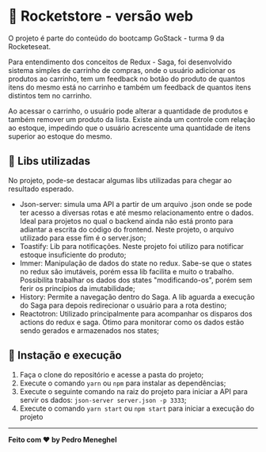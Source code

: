 # :gift: Rocketstore - versão web

O projeto é parte do conteúdo do bootcamp GoStack - turma 9 da Rocketeseat.

Para entendimento dos conceitos de Redux - Saga, foi desenvolvido sistema simples de carrinho de compras, onde o usuário adicionar os produtos ao carrinho, tem um feedback no botão do produto de quantos itens do mesmo está no carrinho e também um feedback de quantos itens distintos tem no carrinho.

Ao acessar o carrinho, o usuário pode alterar a quantidade de produtos e também remover um produto da lista. Existe ainda um controle com relação ao estoque, impedindo que o usuário acrescente uma quantidade de itens superior ao estoque do mesmo.

## :book: Libs utilizadas

No projeto, pode-se destacar algumas libs utilizadas para chegar ao resultado esperado.

 - Json-server: simula uma API a partir de um arquivo .json onde se pode ter acesso a diversas rotas e até mesmo relacionamento entre o dados. Ideal para projetos no qual o backend ainda não está pronto para adiantar a escrita do código do frontend. Neste projeto, o arquivo utilizado para esse fim é o server.json;
 - Toastify: Lib para notificações. Neste projeto foi utilizo para notificar estoque insuficiente do produto;
 - Immer: Manipulação de dados do state no redux. Sabe-se que o states no redux são imutáveis, porém essa lib facilita e muito o trabalho. Possibilita trabalhar os dados dos states "modificando-os", porém sem ferir os princípios da imutabilidade;
 - History: Permite a navegação dentro do Saga. A lib aguarda a execução do Saga para depois redirecionar o usuário para a rota destino;
 - Reactotron: Utilizado principalmente para acompanhar os disparos dos actions do redux e saga. Ótimo para monitorar como os dados estão sendo gerados e armazenados nos states;

## :rocket:	 Instação e execução

 1. Faça o clone do repositório e acesse a pasta do projeto;
 2. Execute o comando `yarn` ou `npm` para instalar as dependências;
 3. Execute o seguinte comando na raiz do projeto para iniciar a API para servir os dados: `json-server server.json -p 3333`;
 4. Execute o comando `yarn start` ou `npm start` para iniciar a execução do projeto

---
**Feito com ♥ by Pedro Meneghel**
